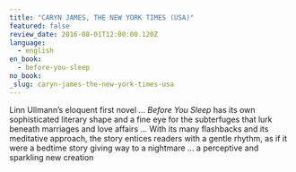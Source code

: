 ```yaml
---
title: "CARYN JAMES, THE NEW YORK TIMES (USA)"
featured: false
review_date: 2016-08-01T12:00:00.120Z
language:
  - english
en_book:
  - before-you-sleep
no_book:
_slug: caryn-james-the-new-york-times-usa
---
```


Linn Ullmann’s eloquent first novel … _Before You Sleep_ has its own sophisticated literary shape and a fine eye for the subterfuges that lurk beneath marriages and love affairs … With its many flashbacks and its meditative approach, the story entices readers with a gentle rhythm, as if it were a bedtime story giving way to a nightmare … a perceptive and sparkling new creation

